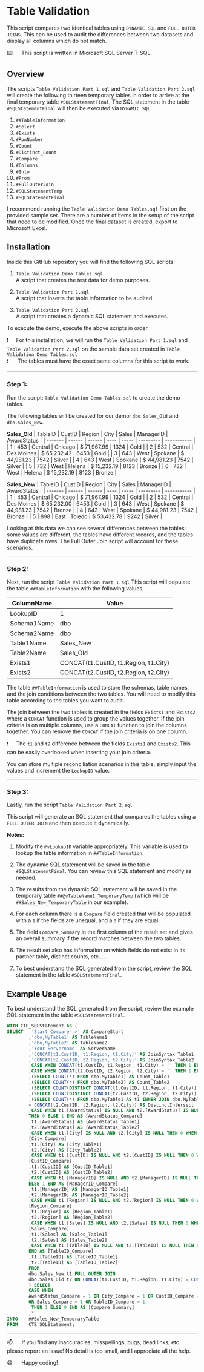 # Table Validation

This script compares two identical tables using `DYNAMIC SQL` and `FULL OUTER JOINS`.  This can be used to audit the differences between two datasets and display all columns which do not match.

⌨️&nbsp;&nbsp;&nbsp;&nbsp;&nbsp;&nbsp;This script is written in Microsoft SQL Server T-SQL.

## Overview

The scripts `Table Validation Part 1.sql` and `Table Validation Part 2.sql` will create the following thirteen temporary tables in order to arrive at the final temporary table `#SQLStatementFinal`.  The SQL statement in the table `#SQLStatementFinal` will then be executed via `DYNAMIC SQL`.  

1.  `##TableInformation`   
2.  `#Select`   
3.  `#Exists`    
4.  `#RowNumber`   
5.  `#Count`    
6.  `#Distinct_Count`    
7.  `#Compare`    
8.  `#Columns`    
9.  `#Into`    
10. `#From`    
11.  `#FullOuterJoin`    
12.  `#SQLStatementTemp`    
13.  `#SQLStatementFinal`


I recommend running the `Table Validation Demo Tables.sql` first on the provided sample set.  There are a number of items in the setup of the script that need to be modified.  Once the final dataset is created, export to Microsoft Excel.

## Installation

Inside this GitHub repository you will find the following SQL scripts:

1)  `Table Validation Demo Tables.sql`    
A script that creates the test data for demo purposes. 

2)  `Table Validation Part 1.sql`  
A script that inserts the table information to be audited. 

3)  `Table Validation Part 2.sql`  
A script that creates a dynamic SQL statement and executes. 

To execute the demo, execute the above scripts in order. 

:exclamation:&nbsp;&nbsp;&nbsp;&nbsp;&nbsp;For this installation, we will run the `Table Validation Part 1.sql` and `Table Validation Part 2.sql` on the sample data set created in `Table Validation Demo Tables.sql`      
:exclamation:&nbsp;&nbsp;&nbsp;&nbsp;&nbsp;&nbsp;The tables must have the exact same columns for this script to work.

---------------------------------------------------



### Step 1:  
Run the script: `Table Validation Demo Tables.sql` to create the demo tables.

The following tables will be created for our demo; `dbo.Sales_Old` and `dbo.Sales_New`. 

**Sales_Old**
| TableID  | CustID  | Region   | City       | Sales        | ManagerID  | AwardStatus  |
| -------  | ------  | ------   | ----       | -----        | ---------  | -----------  |
| 1        | 453     | Central  | Chicago    | $ 71,967.99  | 1324       | Gold         |
| 2        | 532     | Central  | Des Moines | $ 65,232.42  | 6453       | Gold         |
| 3        | 643     | West     | Spokane    | $ 44,981.23  | 7542       | Silver       |
| 4        | 643     | West     | Spokane    | $ 44,981.23  | 7542       | Silver       |
| 5        | 732     | West     | Helena     | $ 15,232.19  | 8123       | Bronze       |
| 6        | 732     | West     | Helena     | $ 15,232.19  | 8123       | Bronze       |

**Sales_New**
| TableID  | CustID  | Region   | City       | Sales        | ManagerID  | AwardStatus  |
| -------  | ------  | ------   | ----       | -----        | ---------  | -----------  |
| 1        | 453     | Central  | Chicago    | $ 71,967.99  | 1324       | Gold         |
| 2        | 532     | Central  | Des Moines | $ 65,232.00  | 6453       | Gold         | 
| 3        | 643     | West     | Spokane    | $ 44,981.23  | 7542       | Bronze       | 
| 4        | 643     | West     | Spokane    | $ 44,981.23  | 7542       | Bronze       | 
| 5        | 898     | East     | Toledo     | $ 53,432.78  | 9242       | Silver       | 

Looking at this data we can see several differences between the tables; some values are different, the tables have different records, and the tables have duplicate rows. The Full Outer Join script will account for these scenarios. 

---------------------------------------------------
### Step 2:    
Next, run the script `Table Validation Part 1.sql`
This script will populate the table `##TableInformation` with the following values.

| ColumnName  | Value                                     |
| ----------  | ----------------------------------------  |
| LookupID    | 1                                         |
| Schema1Name | dbo                                       | 
| Schema2Name | dbo                                       |
| Table1Name  | Sales_New                                 |
| Table2Name  | Sales_Old                                 |
| Exists1     | CONCAT(t1.CustID, t1.Region, t1.City)     |
| Exists2     | CONCAT(t2.CustID, t2.Region, t2.City)     |

The table `##TableInformation` is used to store the schemas, table names, and the join conditions between the two tables. You will need to modify this table according to the tables you want to audit. 

The join between the two tables is created in the fields `Exists1` and `Exists2`, where a `CONCAT` function is used to group the values together.  If the join criteria is on multiple columns, use a `CONCAT` function to join the columns together.  You can remove the `CONCAT` if the join criteria is on one column.  

:exclamation:&nbsp;&nbsp;&nbsp;&nbsp;&nbsp;The `t1` and `t2` difference between the fields `Exists1` and `Exists2`. This can be easily overlooked when inserting your join criteria.

You can store multiple reconciliation scenarios in this table, simply input the values and increment the `LookupID` value.

---------------------------------------------------
### Step 3:  

Lastly, run the script `Table Validation Part 2.sql`

This script will generate an SQL statement that compares the tables using a `FULL OUTER JOIN` and then execute it dynamically. 

**Notes:**  

1)  Modify the `@vLookupID` variable appropriately. This variable is used to lookup the table information in `##TableInformation`.  

2)  The dynamic SQL statement will be saved in the table `#SQLStatementFinal`. You can review this SQL statement and modify as needed.   

3)  The results from the dynamic SQL statement will be saved in the temporary table `##@vTableName1_TemporaryTemp` (which will be `##Sales_New_TemporaryTable` in
    our example).  

4)  For each column there is a `Compare` field created that will be populated with a `1` if the fields are unequal, and a `0` if they are equal.   

5)  The field `Compare_Summary` in the first column of the result set and gives an overall summary if the record matches between the two tables.   

6)  The result set also has information on which fields do not exist in its partner table, distinct counts, etc.….   

7)  To best understand the SQL generated from the script, review the SQL statement in the table `#SQLStatementFinal`.   

## Example Usage

To best understand the SQL generated from the script, review the example SQL statement in the table `#SQLStatementFinal`.   

```sql
WITH CTE_SQLStatement AS ( 
SELECT   'Start Compare-->' AS CompareStart 
        ,'dbo,MyTable1' AS TableName1 
        ,'dbo,MyTable2' AS TableName2 
        ,'Your Servername' AS ServerName 
        ,'CONCAT(t1.CustID, t1.Region, t1.City)' AS JoinSyntax_Table1 
        ,'CONCAT(t2.CustID, t2.Region, t2.City)' AS JoinSyntax_Table2 
        ,CASE WHEN CONCAT(t1.CustID, t1.Region, t1.City) = '' THEN 1 ELSE 0 END AS NotExists_Table1 
        ,CASE WHEN CONCAT(t2.CustID, t2.Region, t2.City) = '' THEN 1 ELSE 0 END AS NotExists_Table2 
        ,(SELECT COUNT(*) FROM dbo.MyTable1) AS Count_Table1 
        ,(SELECT COUNT(*) FROM dbo.MyTable2) AS Count_Table2 
        ,(SELECT COUNT(DISTINCT CONCAT(t1.CustID, t1.Region, t1.City)) FROM dbo.MyTable1 AS t1) AS DistinctCount_Table1 
        ,(SELECT COUNT(DISTINCT CONCAT(t2.CustID, t2.Region, t2.City)) FROM dbo.MyTable2 AS t2) AS DistinctCount_Table2 
        ,(SELECT COUNT(*) FROM dbo.MyTable1 AS t1 INNER JOIN dbo.MyTable2 AS t2 ON CONCAT(t1.CustID, t1.Region, t1.City) 
        = CONCAT(t2.CustID, t2.Region, t2.City)) AS DistinctIntersect 
        ,CASE WHEN t1.[AwardStatus] IS NULL AND t2.[AwardStatus] IS NULL THEN 0 WHEN t1.[AwardStatus] = t2.[AwardStatus] 
        THEN 0 ELSE 1 END AS [AwardStatus_Compare] 
        ,t1.[AwardStatus] AS [AwardStatus_Table1] 
        ,t2.[AwardStatus] AS [AwardStatus_Table2] 
        ,CASE WHEN t1.[City] IS NULL AND t2.[City] IS NULL THEN 0 WHEN t1.[City] = t2.[City] THEN 0 ELSE 1 END AS 
        [City_Compare] 
        ,t1.[City] AS [City_Table1] 
        ,t2.[City] AS [City_Table2] 
        ,CASE WHEN t1.[CustID] IS NULL AND t2.[CustID] IS NULL THEN 0 WHEN t1.[CustID] = t2.[CustID] THEN 0 ELSE 1 END AS 
        [CustID_Compare] 
        ,t1.[CustID] AS [CustID_Table1] 
        ,t2.[CustID] AS [CustID_Table2] 
        ,CASE WHEN t1.[ManagerID] IS NULL AND t2.[ManagerID] IS NULL THEN 0 WHEN t1.[ManagerID] = t2.[ManagerID] THEN 0 
        ELSE 1 END AS [ManagerID_Compare] 
        ,t1.[ManagerID] AS [ManagerID_Table1] 
        ,t2.[ManagerID] AS [ManagerID_Table2] 
        ,CASE WHEN t1.[Region] IS NULL AND t2.[Region] IS NULL THEN 0 WHEN t1.[Region] = t2.[Region] THEN 0 ELSE 1 END AS 
        [Region_Compare] 
        ,t1.[Region] AS [Region_Table1] 
        ,t2.[Region] AS [Region_Table2] 
        ,CASE WHEN t1.[Sales] IS NULL AND t2.[Sales] IS NULL THEN 0 WHEN t1.[Sales] = t2.[Sales] THEN 0 ELSE 1 END AS 
        [Sales_Compare] 
        ,t1.[Sales] AS [Sales_Table1] 
        ,t2.[Sales] AS [Sales_Table2] 
        ,CASE WHEN t1.[TableID] IS NULL AND t2.[TableID] IS NULL THEN 0 WHEN t1.[TableID] = t2.[TableID] THEN 0 ELSE 1 
        END AS [TableID_Compare] 
        ,t1.[TableID] AS [TableID_Table1] 
        ,t2.[TableID] AS [TableID_Table2] 
        FROM 
        dbo.Sales_New t1 FULL OUTER JOIN 
        dbo.Sales_Old t2 ON CONCAT(t1.CustID, t1.Region, t1.City) = CONCAT(t2.CustID, t2.Region, t2.City) 
        ) SELECT 
        CASE WHEN 
        AwardStatus_Compare = 1 OR City_Compare = 1 OR CustID_Compare = 1 OR ManagerID_Compare = 1 OR Region_Compare = 1 
        OR Sales_Compare = 1 OR TableID_Compare = 1 
         THEN 1 ELSE 0 END AS [Compare_Summary] 
        ,* 
INTO    ##Sales_New_TemporaryTable 
FROM    CTE_SQLStatement; 
```

--------------------------------------------------------------

:mailbox:&nbsp;&nbsp;&nbsp;&nbsp;&nbsp;&nbsp;If you find any inaccuracies, misspellings, bugs, dead links, etc. please report an issue!  No detail is too small, and I appreciate all the help.

:smile:&nbsp;&nbsp;&nbsp;&nbsp;&nbsp;&nbsp;Happy coding!

